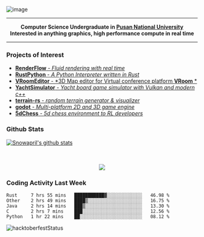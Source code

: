 ![image](https://user-images.githubusercontent.com/24654975/122706556-2ce28400-d293-11eb-86ee-22b9ba640f2b.png)


---

<p align="center">
  <strong>
    Computer Science Undergraduate in <a href="https://pusan.ac.kr/">Pusan National University</a>
    <br>
    Interested in anything graphics, high performance compute in real time
  </strong>
</p>

---

### Projects of Interest

* [**RenderFlow** - *Fluid rendering with real time*](https://github.com/CubbyFlow/RenderFlow)
* [**RustPython** - *A Python Interpreter written in Rust*](https://github.com/RustPython/RustPython)
* [**VRoomEditor** - *3D Map editor for Virtual conference platform **VRoom** *](https://github.com/snowapril/VRoomEditor)
* [**YachtSimulator** - *Yacht board game simulator with Vulkan and modern c++*](https://github.com/Snowapril/YachtSimulator)
* [**terrain-rs** - *random terrain generator & visualizer*](https://github.com/snowapril/terrain-rs)
* [**godot** - *Multi-platform 2D and 3D game engine*](https://github.com/godotengine/godot)
* [**5dChess** - *5d chess environment to RL developers*](https://github.com/snowapril/5dChess)

### Github Stats
 
[![Snowapril's github stats](https://github-readme-stats.vercel.app/api?username=Snowapril&hide_title=true&hide_border=true&show_icons=true&include_all_commits=true&count_private=true)](https://github.com/Snowapril)

<p align="center">
    <br><br>
    <a href="https://snowapril.github.io"><img src="https://img.shields.io/badge/website-snowapril.github.io-red?style=for-the-badge"></a>
</p>

### Coding Activity Last Week

<!--START_SECTION:waka-->
```text
Rust     7 hrs 55 mins   ███████████▓░░░░░░░░░░░░░   46.98 % 
Other    2 hrs 49 mins   ████▒░░░░░░░░░░░░░░░░░░░░   16.75 % 
Java     2 hrs 14 mins   ███▒░░░░░░░░░░░░░░░░░░░░░   13.30 % 
C        2 hrs 7 mins    ███░░░░░░░░░░░░░░░░░░░░░░   12.56 % 
Python   1 hr 22 mins    ██░░░░░░░░░░░░░░░░░░░░░░░   08.12 % 
```
<!--END_SECTION:waka-->
![hacktoberfestStatus](http://badge.hacktoberfestkorea.com/?githubUserName=snowapril)
